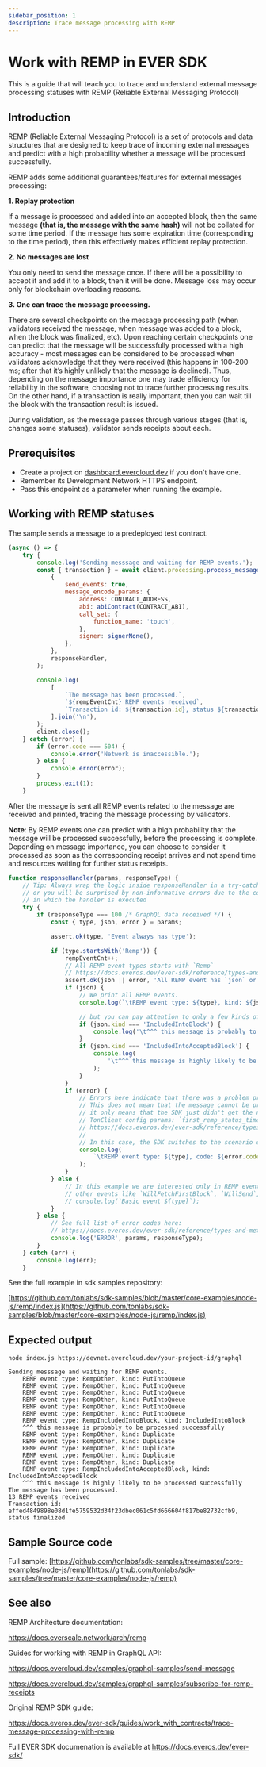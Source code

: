 ```yaml
---
sidebar_position: 1
description: Trace message processing with REMP
---
```


# Work with REMP in EVER SDK

This is a guide that will teach you to trace and understand external message processing statuses with REMP (Reliable External Messaging Protocol)

## Introduction

REMP (Reliable External Messaging Protocol) is a set of protocols and data structures that are designed to keep trace of incoming external messages and predict with a high probability whether a message will be processed successfully.

REMP adds some additional guarantees/features for external messages processing:


**1. Replay protection**

   If a message is processed and added into an accepted block, then the same message **(that is, the message with the same hash)** will not be collated for some time period. If the message has some expiration time (corresponding to the time period), then this effectively makes efficient replay protection.

**2. No messages are lost**

You only need to send the message once. If there will be a possibility to accept it and add it to a block, then it will be done. Message loss may occur only for blockchain overloading reasons.

**3. One can trace the message processing.**

There are several checkpoints on the message processing path (when validators received the message, when message was added to a block, when the block was finalized, etc). Upon reaching certain checkpoints one can predict that the message will be successfully processed with a high accuracy - most messages can be considered to be processed when validators acknowledge that they were received (this happens in 100-200 ms; after that it’s highly unlikely that the message is declined). Thus, depending on the message importance one may trade efficiency for reliability in the software, choosing not to trace further processing results. On the other hand, if a transaction is really important, then you can wait till the block with the transaction result is issued.

During validation, as the message passes through various stages (that is, changes some statuses), validator sends receipts about each.

## Prerequisites

* Create a project on [dashboard.evercloud.dev](https://dashboard.evercloud.dev) if you don't have one.
* Remember its Development Network HTTPS endpoint.
* Pass this endpoint as a parameter when running the example.

## Working with REMP statuses

The sample sends a message to a predeployed test contract.

```javascript
(async () => {
    try {
        console.log('Sending messsage and waiting for REMP events.');
        const { transaction } = await client.processing.process_message(
            {
                send_events: true,
                message_encode_params: {
                    address: CONTRACT_ADDRESS,
                    abi: abiContract(CONTRACT_ABI),
                    call_set: {
                        function_name: 'touch',
                    },
                    signer: signerNone(),
                },
            },
            responseHandler,
        );

        console.log(
            [
                `The message has been processed.`,
                `${rempEventCnt} REMP events received`,
                `Transaction id: ${transaction.id}, status ${transaction.status_name}`,
            ].join('\n'),
        );
        client.close();
    } catch (error) {
        if (error.code === 504) {
            console.error('Network is inaccessible.');
        } else {
            console.error(error);
        }
        process.exit(1);
    }

```

After the message is sent all REMP events related to the message are received and printed, tracing the message processing by validators.

**Note**: By REMP events one can predict with a high probability that the message will be processed successfully, before the processing is complete. Depending on message importance, you can choose to consider it processed as soon as the corresponding receipt arrives and not spend time and resources waiting for further status receipts.

```javascript
function responseHandler(params, responseType) {
    // Tip: Always wrap the logic inside responseHandler in a try-catch block
    // or you will be surprised by non-informative errors due to the context
    // in which the handler is executed
    try {
        if (responseType === 100 /* GraphQL data received */) {
            const { type, json, error } = params;

            assert.ok(type, 'Event always has type');

            if (type.startsWith('Remp')) {
                rempEventCnt++;
                // All REMP event types starts with `Remp`
                // https://docs.everos.dev/ever-sdk/reference/types-and-methods/mod_processing#processingevent
                assert.ok(json || error, 'All REMP event has `json` or `error` property');
                if (json) {
                    // We print all REMP events.
                    console.log(`\tREMP event type: ${type}, kind: ${json.kind}`);

                    // but you can pay attention to only a few kinds of events:
                    if (json.kind === 'IncludedIntoBlock') {
                        console.log('\t^^^ this message is probably to be processed successfully');
                    }
                    if (json.kind === 'IncludedIntoAcceptedBlock') {
                        console.log(
                            '\t^^^ this message is highly likely to be processed successfully',
                        );
                    }
                }
                if (error) {
                    // Errors here indicate that there was a problem processing the REMP.
                    // This does not mean that the message cannot be processed successfully,
                    // it only means that the SDK just didn't get the next status at the expected time, see
                    // TonClient config params: `first_remp_status_timeout`, `next_remp_status_timeout`
                    // https://docs.everos.dev/ever-sdk/reference/types-and-methods/mod_client#networkconfig
                    //
                    // In this case, the SDK switches to the scenario of waiting for a standby transaction (sequential block reading).
                    console.log(
                        `\tREMP event type: ${type}, code: ${error.code}, message: ${error.message}`,
                    );
                }
            } else {
                // In this example we are interested only in REMP events, so we skip
                // other events like `WillFetchFirstBlock`, `WillSend`, `DidSend`.
                // console.log(`Basic event ${type}`);
            }
        } else {
            // See full list of error codes here:
            // https://docs.everos.dev/ever-sdk/reference/types-and-methods/mod_net#neterrorcode
            console.log('ERROR', params, responseType);
        }
    } catch (err) {
        console.log(err);
    }
```

See the full example in sdk samples repository:

[https://github.com/tonlabs/sdk-samples/blob/master/core-examples/node-js/remp/index.js](https://github.com/tonlabs/sdk-samples/blob/master/core-examples/node-js/remp/index.js)

## Expected output

```
node index.js https://devnet.evercloud.dev/your-project-id/graphql

Sending messsage and waiting for REMP events.
	REMP event type: RempOther, kind: PutIntoQueue
	REMP event type: RempOther, kind: PutIntoQueue
	REMP event type: RempOther, kind: PutIntoQueue
	REMP event type: RempOther, kind: PutIntoQueue
	REMP event type: RempOther, kind: PutIntoQueue
	REMP event type: RempOther, kind: PutIntoQueue
	REMP event type: RempIncludedIntoBlock, kind: IncludedIntoBlock
	^^^ this message is probably to be processed successfully
	REMP event type: RempOther, kind: Duplicate
	REMP event type: RempOther, kind: Duplicate
	REMP event type: RempOther, kind: Duplicate
	REMP event type: RempOther, kind: Duplicate
	REMP event type: RempOther, kind: Duplicate
	REMP event type: RempIncludedIntoAcceptedBlock, kind: IncludedIntoAcceptedBlock
	^^^ this message is highly likely to be processed successfully
The message has been processed.
13 REMP events received
Transaction id: effed4849898e08d1fe5759532d34f23dbec061c5fd666604f817be82732cfb9, status finalized
```

## Sample Source code

Full sample: [https://github.com/tonlabs/sdk-samples/tree/master/core-examples/node-js/remp](https://github.com/tonlabs/sdk-samples/tree/master/core-examples/node-js/remp)

## See also

REMP Architecture documentation: 

https://docs.everscale.network/arch/remp

Guides for working with REMP in GraphQL API:

https://docs.evercloud.dev/samples/graphql-samples/send-message

https://docs.evercloud.dev/samples/graphql-samples/subscribe-for-remp-receipts

Original REMP SDK guide:

https://docs.everos.dev/ever-sdk/guides/work_with_contracts/trace-message-processing-with-remp

Full EVER SDK documenation is available at https://docs.everos.dev/ever-sdk/